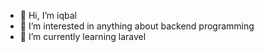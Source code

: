 - 👋 Hi, I’m iqbal
- 👀 I’m interested in anything about backend programming
- 🌱 I’m currently learning laravel

<!---
iqbalbaqii/iqbalbaqii is a ✨ special ✨ repository because its `README.md` (this file) appears on your GitHub profile.
You can click the Preview link to take a look at your changes.
--->

